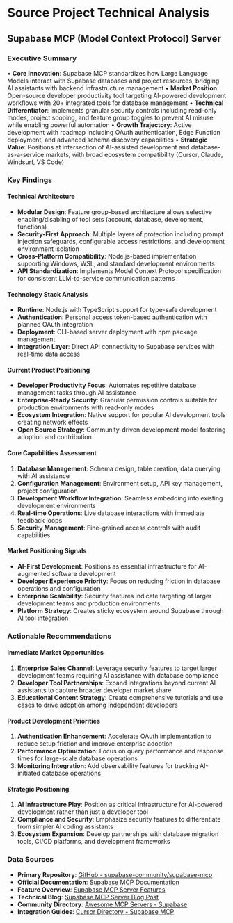 # Source Project Technical Analysis
## Supabase MCP (Model Context Protocol) Server

### Executive Summary

• **Core Innovation**: Supabase MCP standardizes how Large Language Models interact with Supabase databases and project resources, bridging AI assistants with backend infrastructure management
• **Market Position**: Open-source developer productivity tool targeting AI-powered development workflows with 20+ integrated tools for database management
• **Technical Differentiator**: Implements granular security controls including read-only modes, project scoping, and feature group toggles to prevent AI misuse while enabling powerful automation
• **Growth Trajectory**: Active development with roadmap including OAuth authentication, Edge Function deployment, and advanced schema discovery capabilities
• **Strategic Value**: Positions at intersection of AI-assisted development and database-as-a-service markets, with broad ecosystem compatibility (Cursor, Claude, Windsurf, VS Code)

### Key Findings

#### Technical Architecture
- **Modular Design**: Feature group-based architecture allows selective enabling/disabling of tool sets (account, database, development, functions)
- **Security-First Approach**: Multiple layers of protection including prompt injection safeguards, configurable access restrictions, and development environment isolation
- **Cross-Platform Compatibility**: Node.js-based implementation supporting Windows, WSL, and standard development environments
- **API Standardization**: Implements Model Context Protocol specification for consistent LLM-to-service communication patterns

#### Technology Stack Analysis
- **Runtime**: Node.js with TypeScript support for type-safe development
- **Authentication**: Personal access token-based authentication with planned OAuth integration
- **Deployment**: CLI-based server deployment with npm package management
- **Integration Layer**: Direct API connectivity to Supabase services with real-time data access

#### Current Product Positioning
- **Developer Productivity Focus**: Automates repetitive database management tasks through AI assistance
- **Enterprise-Ready Security**: Granular permission controls suitable for production environments with read-only modes
- **Ecosystem Integration**: Native support for popular AI development tools creating network effects
- **Open Source Strategy**: Community-driven development model fostering adoption and contribution

#### Core Capabilities Assessment
1. **Database Management**: Schema design, table creation, data querying with AI assistance
2. **Configuration Management**: Environment setup, API key management, project configuration
3. **Development Workflow Integration**: Seamless embedding into existing development environments
4. **Real-time Operations**: Live database interactions with immediate feedback loops
5. **Security Management**: Fine-grained access controls with audit capabilities

#### Market Positioning Signals
- **AI-First Development**: Positions as essential infrastructure for AI-augmented software development
- **Developer Experience Priority**: Focus on reducing friction in database operations and configuration
- **Enterprise Scalability**: Security features indicate targeting of larger development teams and production environments
- **Platform Strategy**: Creates sticky ecosystem around Supabase through AI tool integration

### Actionable Recommendations

#### Immediate Market Opportunities
1. **Enterprise Sales Channel**: Leverage security features to target larger development teams requiring AI assistance with database compliance
2. **Developer Tool Partnerships**: Expand integrations beyond current AI assistants to capture broader developer market share
3. **Educational Content Strategy**: Create comprehensive tutorials and use cases to drive adoption among independent developers

#### Product Development Priorities
1. **Authentication Enhancement**: Accelerate OAuth implementation to reduce setup friction and improve enterprise adoption
2. **Performance Optimization**: Focus on query performance and response times for large-scale database operations
3. **Monitoring Integration**: Add observability features for tracking AI-initiated database operations

#### Strategic Positioning
1. **AI Infrastructure Play**: Position as critical infrastructure for AI-powered development rather than just a developer tool
2. **Compliance and Security**: Emphasize security features to differentiate from simpler AI coding assistants
3. **Ecosystem Expansion**: Develop partnerships with database migration tools, CI/CD platforms, and development frameworks

### Data Sources

- **Primary Repository**: [GitHub - supabase-community/supabase-mcp](https://github.com/supabase-community/supabase-mcp)
- **Official Documentation**: [Supabase MCP Documentation](https://supabase.com/docs/guides/getting-started/mcp)
- **Feature Overview**: [Supabase MCP Server Features](https://supabase.com/features/mcp-server)
- **Technical Blog**: [Supabase MCP Server Blog Post](https://supabase.com/blog/mcp-server)
- **Community Directory**: [Awesome MCP Servers - Supabase](https://mcpservers.org/servers/supabase-community/supabase-mcp)
- **Integration Guides**: [Cursor Directory - Supabase MCP](https://cursor.directory/mcp/supabase)